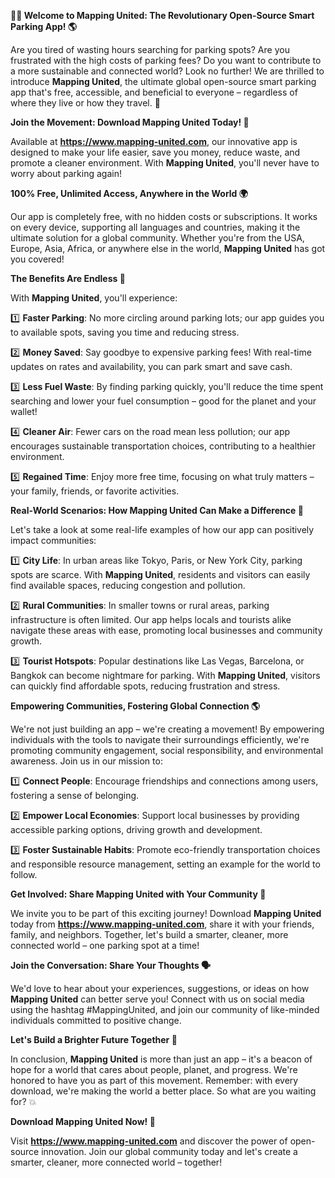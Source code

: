 **🚀💥 Welcome to Mapping United: The Revolutionary Open-Source Smart Parking App! 🌎**

Are you tired of wasting hours searching for parking spots? Are you frustrated with the high costs of parking fees? Do you want to contribute to a more sustainable and connected world? Look no further! We are thrilled to introduce **Mapping United**, the ultimate global open-source smart parking app that's free, accessible, and beneficial to everyone – regardless of where they live or how they travel. 🌟

**Join the Movement: Download Mapping United Today! 📲**

Available at **https://www.mapping-united.com**, our innovative app is designed to make your life easier, save you money, reduce waste, and promote a cleaner environment. With **Mapping United**, you'll never have to worry about parking again!

**100% Free, Unlimited Access, Anywhere in the World 🌍**

Our app is completely free, with no hidden costs or subscriptions. It works on every device, supporting all languages and countries, making it the ultimate solution for a global community. Whether you're from the USA, Europe, Asia, Africa, or anywhere else in the world, **Mapping United** has got you covered!

**The Benefits Are Endless 🌟**

With **Mapping United**, you'll experience:

1️⃣ **Faster Parking**: No more circling around parking lots; our app guides you to available spots, saving you time and reducing stress.

2️⃣ **Money Saved**: Say goodbye to expensive parking fees! With real-time updates on rates and availability, you can park smart and save cash.

3️⃣ **Less Fuel Waste**: By finding parking quickly, you'll reduce the time spent searching and lower your fuel consumption – good for the planet and your wallet!

4️⃣ **Cleaner Air**: Fewer cars on the road mean less pollution; our app encourages sustainable transportation choices, contributing to a healthier environment.

5️⃣ **Regained Time**: Enjoy more free time, focusing on what truly matters – your family, friends, or favorite activities.

**Real-World Scenarios: How Mapping United Can Make a Difference 🌟**

Let's take a look at some real-life examples of how our app can positively impact communities:

1️⃣ **City Life**: In urban areas like Tokyo, Paris, or New York City, parking spots are scarce. With **Mapping United**, residents and visitors can easily find available spaces, reducing congestion and pollution.

2️⃣ **Rural Communities**: In smaller towns or rural areas, parking infrastructure is often limited. Our app helps locals and tourists alike navigate these areas with ease, promoting local businesses and community growth.

3️⃣ **Tourist Hotspots**: Popular destinations like Las Vegas, Barcelona, or Bangkok can become nightmare for parking. With **Mapping United**, visitors can quickly find affordable spots, reducing frustration and stress.

**Empowering Communities, Fostering Global Connection 🌎**

We're not just building an app – we're creating a movement! By empowering individuals with the tools to navigate their surroundings efficiently, we're promoting community engagement, social responsibility, and environmental awareness. Join us in our mission to:

1️⃣ **Connect People**: Encourage friendships and connections among users, fostering a sense of belonging.

2️⃣ **Empower Local Economies**: Support local businesses by providing accessible parking options, driving growth and development.

3️⃣ **Foster Sustainable Habits**: Promote eco-friendly transportation choices and responsible resource management, setting an example for the world to follow.

**Get Involved: Share Mapping United with Your Community 🤝**

We invite you to be part of this exciting journey! Download **Mapping United** today from **https://www.mapping-united.com**, share it with your friends, family, and neighbors. Together, let's build a smarter, cleaner, more connected world – one parking spot at a time!

**Join the Conversation: Share Your Thoughts 🗣️**

We'd love to hear about your experiences, suggestions, or ideas on how **Mapping United** can better serve you! Connect with us on social media using the hashtag #MappingUnited, and join our community of like-minded individuals committed to positive change.

**Let's Build a Brighter Future Together 💚**

In conclusion, **Mapping United** is more than just an app – it's a beacon of hope for a world that cares about people, planet, and progress. We're honored to have you as part of this movement. Remember: with every download, we're making the world a better place. So what are you waiting for? 💥

**Download Mapping United Now! 📲**

Visit **https://www.mapping-united.com** and discover the power of open-source innovation. Join our global community today and let's create a smarter, cleaner, more connected world – together!